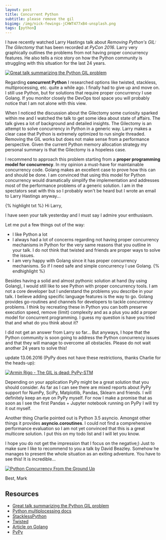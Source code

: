 ```yaml
---
layout: post
title: Concurrent Python
subtitle: please remove the gil
bigimg: /img/nick-fewings-jCHWT477xB4-unsplash.png
tags: [python]
---
```


I have recently watched Larry Hastings talk about *Removing Python's GIL: The Gilectomy* that has been recorded at *PyCon 2016*. Larry very graphically outlines the problems from not having proper concurrency features. He also tells a nice story on how the Python community is struggling with this situation for the last 24 years.

[![Great talk summarizing the Python GIL problem](https://img.youtube.com/vi/P3AyI_u66Bw/0.jpg)](https://www.youtube.com/watch?v=P3AyI_u66Bw)

Regarding **concurrent Python** I researched options like twisted, stackless, multiprocessing, etc. quite a while ago. I finally had to give up and move on. I still use Python, but for solutions that require proper concurrency I use Golang. If you monitor closely the DevOps tool space you will probably notice that I am not alone with this view.

When I noticed the discussion about the Gilectomy some curiosity sparked within me and I watched the talk to get some idea about state of affairs. The talk gives a lot of background and detailed insights. The Gilectomy is an attempt to solve concurrency in Python in a generic way. Larry makes a clear case that Python is extremely optimized to run single threaded. Removing the GIL works but does not make sense from a performance perspective. Given the current Python memory allocation strategy my personal summary is that the Gilectomy is a hopeless case.

I recommend to approach this problem starting from a **proper programming model for concurrency**. In my opinion a must-have for maintainable concurrency code. Golang makes an excellent case to prove how this can and should be done. I am convinced that using this model for Python concurrency would dramatically simplify the implementation and addresses most of the performance problems of a generic solution. I am in the spectators seat with this so I probably won't be heard but I wrote an email to Larry Hastings anyway...


{% highlight txt %}
Hi Larry,

I have seen your talk yesterday and I must say I admire your enthusiasm.

Let me put a few things out of the way:
* I like Python a lot
* I always had a lot of concerns regarding not having proper concurrency mechanisms in Python
  for the very same reasons that you outline in your talk. I do not think that twisted and
  friends are proper ways to solve the issues.
* I am very happy with Golang since it has proper concurrency mechanisms. So if I need safe
  and simple concurrency I use Golang.
{% endhighlight %}

Besides having a solid and almost pythonic solution at hand (by using Golang), I would still like to see Python with proper concurrency tools. I am not a core developer but I understand the problems you describe in your talk. I believe adding specific language features is the way to go. Golang provides go-routines and channels for developers to tackle concurrency problems. I think by recreating these in Python you can both preserve execution speed, remove (limit) complexity and as a plus you add a proper model for concurrent programming. I guess my question is have you tried that and what do you think about it?

I did not get an answer from Larry so far... But anyways, I hope that the Python community is soon going to address the Python concurrency issues and that they will manage to overcome all obstacles. Please do not wait another 24 years to solve this!


update 13.06.2016 (PyPy does not have these restrictions, thanks Charlie for the heads-up):

[![Armin Rigo - The GIL is dead: PyPy-STM](https://img.youtube.com/vi/e8wUiGDDVno/0.jpg)](https://www.youtube.com/watch?v=e8wUiGDDVno)


Depending on your application PyPy might be a great solution that you should consider. As far as I can see there are mixed reports about PyPy support for NumPy, SciPy, Matplotlib, Pandas, Sklearn and friends. I will definitely keep an eye on PyPy myself. For now I make a promise that as soon as I see the first Pandas + Jupyter notebook running on PyPy I will try it out myself.

Another thing Charlie pointed out is Python 3.5 asyncio. Amongst other things it provides **asyncio.coroutines**. I could not find a comprehensive performance evaluation so I am not yet convinced that this is a great multicore solution. I put this on my todo list and I will let you know.

I hope you do not get the impression that I focus on the negative;) Just to make sure I like to recommend to you a talk by David Beazley. Somehow he manages to present the whole situation as an exiting adventure. You have to see this! It is incredible...

[![Python Concurrency From the Ground Up](https://img.youtube.com/vi/MCs5OvhV9S4/0.jpg)](https://www.youtube.com/watch?v=MCs5OvhV9S4)

Best,
Mark

## Resources
* [Great talk summarizing the Python GIL problem](https://www.youtube.com/watch?v=P3AyI_u66Bw)
* [Python multiplocessing docs](https://docs.python.org/2/library/multiprocessing.html)
* [StacklessPython](https://wiki.python.org/moin/StacklessPython)
* [Twisted](https://twistedmatrix.com/trac/)
* [Article on Golang](https://www.thoughtworks.com/radar/languages-and-frameworks/go-language)
* [PyPy](http://pypy.org/)
